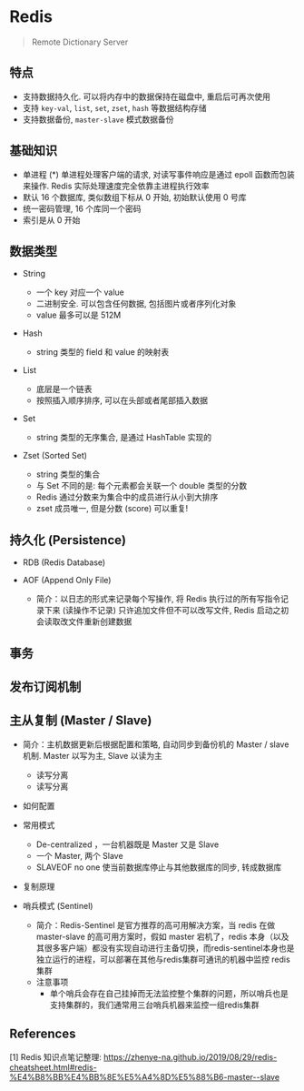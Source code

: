 # Redis

> Remote Dictionary Server

## 特点

- 支持数据持久化. 可以将内存中的数据保持在磁盘中, 重启后可再次使用
- 支持 `key-val`, `list`, `set`, `zset`, `hash` 等数据结构存储
- 支持数据备份, `master-slave` 模式数据备份

## 基础知识

- 单进程 (*) 单进程处理客户端的请求, 对读写事件响应是通过 epoll 函数而包装来操作. Redis 实际处理速度完全依靠主进程执行效率
- 默认 16 个数据库, 类似数组下标从 0 开始, 初始默认使用 0 号库
- 统一密码管理, 16 个库同一个密码
- 索引是从 0 开始

## 数据类型

- String
  - 一个 key 对应一个 value
  - 二进制安全. 可以包含任何数据, 包括图片或者序列化对象
  - value 最多可以是 512M

- Hash
  - string 类型的 field 和 value 的映射表

- List
  - 底层是一个链表
  - 按照插入顺序排序, 可以在头部或者尾部插入数据

- Set
  - string 类型的无序集合, 是通过 HashTable 实现的

- Zset (Sorted Set)
  - string 类型的集合
  - 与 Set 不同的是: 每个元素都会关联一个 double 类型的分数
  - Redis 通过分数来为集合中的成员进行从小到大排序
  - zset 成员唯一, 但是分数 (score) 可以重复!

## 持久化 (Persistence)

- RDB (Redis Database)

- AOF (Append Only File)
  - 简介：以日志的形式来记录每个写操作, 将 Redis 执行过的所有写指令记录下来 (读操作不记录) 只许追加文件但不可以改写文件, Redis 启动之初会读取改文件重新创建数据

## 事务

## 发布订阅机制

## 主从复制 (Master / Slave)

- 简介：主机数据更新后根据配置和策略, 自动同步到备份机的 Master / slave 机制. Master 以写为主, Slave 以读为主
  - 读写分离
  - 读写分离

- 如何配置

- 常用模式
  - De-centralized ，一台机器既是 Master 又是 Slave
  - 一个 Master, 两个 Slave
  - SLAVEOF no one 使当前数据库停止与其他数据库的同步, 转成数据库

- 复制原理

- 哨兵模式 (Sentinel)
  - 简介：Redis-Sentinel 是官方推荐的高可用解决方案，当 redis 在做 master-slave 的高可用方案时，假如 master 宕机了，redis 本身（以及其很多客户端）都没有实现自动进行主备切换，而redis-sentinel本身也是独立运行的进程，可以部署在其他与redis集群可通讯的机器中监控 redis 集群
  - 注意事项
    - 单个哨兵会存在自己挂掉而无法监控整个集群的问题，所以哨兵也是支持集群的，我们通常用三台哨兵机器来监控一组redis集群

## References

[1] Redis 知识点笔记整理: https://zhenye-na.github.io/2019/08/29/redis-cheatsheet.html#redis-%E4%B8%BB%E4%BB%8E%E5%A4%8D%E5%88%B6-master--slave
